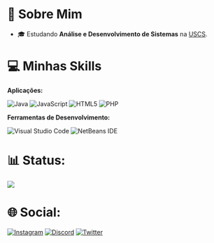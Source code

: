 # 👋 Sobre Mim

- 🎓 Estudando **Análise e Desenvolvimento de Sistemas** na <a href="https://www.uscs.edu.br/">USCS</a>.

# 💻 Minhas Skills

**Aplicações:**

![Java](https://img.shields.io/badge/java-%23ED8B00.svg?style=for-the-badge&logo=openjdk&logoColor=white)
![JavaScript](https://img.shields.io/badge/javascript-%23323330.svg?style=for-the-badge&logo=javascript&logoColor=%23F7DF1E)
![HTML5](https://img.shields.io/badge/html5-%23E34F26.svg?style=for-the-badge&logo=html5&logoColor=white)
![PHP](https://img.shields.io/badge/php-%23777BB4.svg?style=for-the-badge&logo=php&logoColor=white)

**Ferramentas de Desenvolvimento:**

![Visual Studio Code](https://img.shields.io/badge/Visual%20Studio%20Code-0078d7.svg?style=for-the-badge&logo=visual-studio-code&logoColor=white)
![NetBeans IDE](https://img.shields.io/badge/NetBeansIDE-1B6AC6.svg?style=for-the-badge&logo=apache-netbeans-ide&logoColor=white)
<br>

# 📊 Status:

![](https://github-readme-stats-wheat-two-53.vercel.app/api/top-langs/?username=MatVilasBoas&theme=neon&hide_border=false&include_all_commits=false&count_private=false&layout=compact)

# 🌐 Social:
[![Instagram](https://img.shields.io/badge/Instagram-%23E4405F.svg?style=for-the-badge&logo=Instagram&logoColor=white)](https://instagram.com/mat_vboas?utm_source=qr&igshid=MzNlNGNkZWQ4Mg%3D%3D)
[![Discord](https://img.shields.io/badge/Discord-%235865F2.svg?style=for-the-badge&logo=discord&logoColor=white)](https://discord.gg/xjxpnqtZ)
[![Twitter](https://img.shields.io/badge/Twitter-%231DA1F2.svg?style=for-the-badge&logo=Twitter&logoColor=white)](https://twitter.com/VboasMat?t=62i8s7iAMlwd4H22ZFvvMw&s=09)
